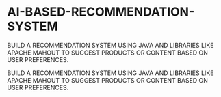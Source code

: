 # AI-BASED-RECOMMENDATION-SYSTEM

BUILD A RECOMMENDATION SYSTEM USING
JAVA AND LIBRARIES LIKE APACHE MAHOUT TO
SUGGEST PRODUCTS OR CONTENT BASED ON
USER PREFERENCES.

BUILD A RECOMMENDATION SYSTEM USING
JAVA AND LIBRARIES LIKE APACHE MAHOUT TO
SUGGEST PRODUCTS OR CONTENT BASED ON
USER PREFERENCES.

